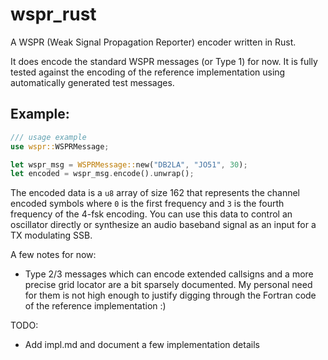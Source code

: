 # wspr_rust
A WSPR (Weak Signal Propagation Reporter) encoder written in Rust.

It does encode the standard WSPR messages (or Type 1) for now. It is fully tested against the encoding of the reference implementation using automatically generated test messages.

## Example:
```rust
/// usage example
use wspr::WSPRMessage;

let wspr_msg = WSPRMessage::new("DB2LA", "JO51", 30);
let encoded = wspr_msg.encode().unwrap();
```

The encoded data is a ``u8`` array of size 162 that represents the channel encoded symbols where ``0`` is the first frequency and ``3`` is the fourth frequency of the 4-fsk encoding. You can use this data to control an oscillator directly or synthesize an audio baseband signal as an input for a TX modulating SSB.

 A few notes for now:
* Type 2/3 messages which can encode extended callsigns and a more precise grid locator are a bit sparsely documented. My personal need for them is not high enough to justify digging through the Fortran code of the reference implementation :)

TODO:
* Add impl.md and document a few implementation details